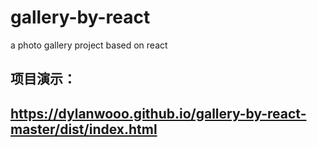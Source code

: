 # gallery-by-react
a photo gallery project based on react

## 项目演示：
## https://dylanwooo.github.io/gallery-by-react-master/dist/index.html



